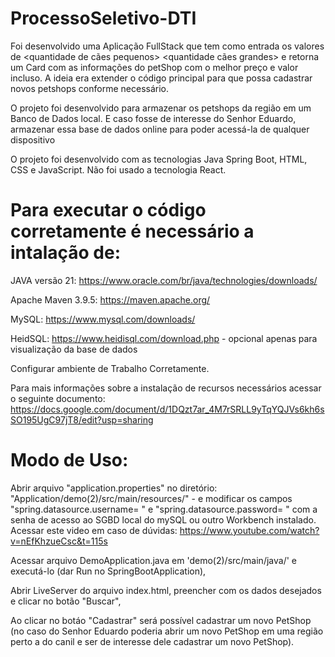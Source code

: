 # ProcessoSeletivo-DTI

Foi desenvolvido uma Aplicação FullStack que tem como entrada os valores de <data> <quantidade de cães pequenos> <quantidade cães grandes> e retorna um Card com as informações
do petShop com o melhor preço e valor incluso.
A ideia era extender o código principal para que possa cadastrar novos petshops conforme necessário.

O projeto foi desenvolvido para armazenar os petshops da região em um Banco de Dados local. E caso fosse de interesse do Senhor Eduardo, armazenar essa base de dados online para poder acessá-la de qualquer dispositivo



O projeto foi desenvolvido com as tecnologias Java Spring Boot, HTML, CSS e JavaScript.
Não foi usado a tecnologia React.



# Para executar o código corretamente é necessário a intalação de:

JAVA versão 21: https://www.oracle.com/br/java/technologies/downloads/

Apache Maven 3.9.5: https://maven.apache.org/

MySQL: https://www.mysql.com/downloads/

HeidSQL: https://www.heidisql.com/download.php - opcional apenas para visualização da base de dados

Configurar ambiente de Trabalho Corretamente.

Para mais informações sobre a instalação de recursos necessários acessar o seguinte documento: 
https://docs.google.com/document/d/1DQzt7ar_4M7rSRLL9yTqYQJVs6kh6sSO195UgC97jT8/edit?usp=sharing



# Modo de Uso:

Abrir arquivo "application.properties" no diretório: "Application/demo(2)/src/main/resources/" - 
e modificar os campos "spring.datasource.username= " e "spring.datasource.password= " com a senha de acesso ao SGBD local do mySQL ou outro Workbench instalado. Acessar este video em caso de dúvidas: https://www.youtube.com/watch?v=nEfKhzueCsc&t=115s

Acessar arquivo DemoApplication.java em 'demo(2)/src/main/java/' e executá-lo (dar Run no SpringBootApplication),

Abrir LiveServer do arquivo index.html, preencher com os dados desejados e clicar no botão "Buscar", 

Ao clicar no botáo "Cadastrar" será possível cadastrar um novo PetShop (no caso do Senhor Eduardo poderia abrir um novo PetShop em uma região perto a do canil e ser de interesse dele cadastrar um novo PetShop).

